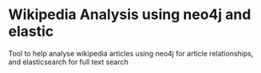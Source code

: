 # Wikipedia Analysis using neo4j and elastic
Tool to help analyse wikipedia articles using neo4j for article relationships, and elasticsearch for full text search
